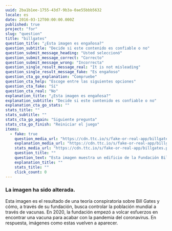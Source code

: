 ```yaml
---
uuid: 2ba1b1ee-1755-43d7-9b3a-0ae55bbb5632
locale: es
date: 2016-03-12T00:00:00.000Z
published: true
project: "for"
slug: "question"
title: "billgates"
question_title: "¿Esta imagen es engañosa?"
question_subtitle: "Decide si este contenido es confiable o no"
question_submit_message_heading: "Usted seleccionó"
question_submit_message_correct: "Correcto"
question_submit_message_wrong: "Incorrecta"
question_single_result_message_real: "It is not misleading"
question_single_result_message_fake: "Es engañoso"
question_cta_go_explanation: "Compruebe"
question_cta_help: "Escoge entre las siguientes opciones"
question_cta_fake: "Sí"
question_cta_real: "No"
explanation_title: "¿Esta imagen es engañosa?"
explanation_subtitle: "Decide si este contenido es confiable o no"
explanation_cta_go_stats: ""
stats_title: ""
stats_subtitle: ""
stats_cta_go_again: "Siguiente pregunta"
stats_cta_go_finish: "Reiniciar el juego"
items:
  - fake: true
    question_media_url: "https://cdn.ttc.io/s/fake-or-real-app/billgates.png"
    explanation_media_url: "https://cdn.ttc.io/s/fake-or-real-app/billgates.png"
    stats_media_url: "https://cdn.ttc.io/s/fake-or-real-app/billgates.png"
    question_title: ""
    question_text: "Esta imagen muestra un edificio de la Fundación Bill y Melinda Gates diciendo: 'Centro para la Reducción de la Población Humana Global'."
    explanation_title: ""
    stats_title: ""
    click_count: 0
---
```

### La imagen ha sido alterada.

Esta imagen es el resultado de una teoría conspiratoria sobre Bill Gates y cómo, a través de su fundación, busca controlar la población mundial a través de vacunas. En 2020, la fundación empezó a volcar esfuerzos en encontrar una vacuna para acabar con la pandemia del coronavirus. En respuesta, imágenes como estas vuelven a aparecer.
